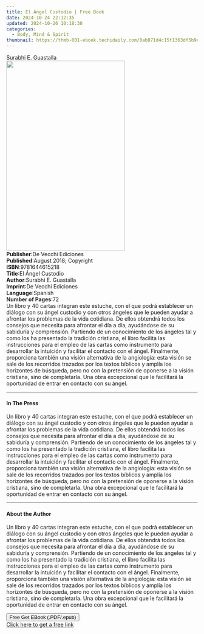 ```yaml
---
title: El Ángel Custodio | Free Book
date: 2024-10-24 22:12:35
updated: 2024-10-26 10:18:30
categories:
  - Body, Mind & Spirit
thumbnail: https://thmb-001-ebook.techidaily.com/8ab871d4c15f1363df5b9ec602220e113b528ac1ad31a7a10f9038c0f3a741bb.jpg
---
```

<main id="book-container">
  <div class="flex flex-col">
    <div class="book-brief flex-1 py-6 px-4 sm:p-6 md:py-10 md:px-8">
      <!-- brief-->
      <div class="book-brief-main">Surabhi E. Guastalla</div>
    </div>
    <div
      class="book-meta-info flex-1 grid gap-4 col-start-1 col-end-3 row-start-1 sm:mb-6 sm:grid-cols-4 lg:gap-6 lg:col-start-2 lg:row-end-6 lg:row-span-6 lg:mb-0"
    >
      <div
        class="book-meta-info-left place-content-center mt-4 p-4 text-sm leading-6 col-start-2 col-span-2 dark:text-slate-400"
      >
        <img
          class="w-full h-500 object-cover rounded-lg sm:h-255 sm:col-span-2 lg:col-span-full"
          src="https://img-001-ebook.techidaily.com/4f4af4aec70a8b89ec8f878c65a32f11f75bc8f8d7e8b1216b8158ebf771c367.jpg"
          alt=""
          width="312"
          height="500"
        />
      </div>
      <div
        class="book-meta-info-right mt-2 col-start-1 row-start-2 col-span-3 self-center"
      >
        <!-- meta data  -->
        <div class="flex flex-col px-4 md:px-8">
          <div class="flex-1">
            <strong>Publisher</strong>:<span class="px-2"
              >De Vecchi Ediciones</span
            >
          </div>
          <div class="flex-1">
            <strong>Published</strong>:<span class="px-2"
              >August 2018; Copyright</span
            >
          </div>
          <div class="flex-1">
            <strong>ISBN</strong>:<span class="px-2">9781644615218</span>
          </div>
          <div class="flex-1">
            <strong>Title</strong>:<span class="px-2">El Ángel Custodio</span>
          </div>
          <div class="flex-1">
            <strong>Author</strong>:<span class="px-2"
              >Surabhi E. Guastalla</span
            >
          </div>
          <div class="flex-1">
            <strong>Imprint</strong>:<span class="px-2"
              >De Vecchi Ediciones</span
            >
          </div>
          <div class="flex-1">
            <strong>Language</strong>:<span class="px-2">Spanish</span>
          </div>
          <div class="flex-1">
            <strong>Number of Pages</strong>:<span class="px-2">72</span>
          </div>
        </div>
      </div>
    </div>
    <div class="book-description flex-1 py-6 px-4 sm:p-6 md:py-10 md:px-8">
      <div class="book-description-main">
        <div accordion-content="" id="description">
          Un libro y 40 cartas integran este estuche, con el que podrá
          establecer un diálogo con su ángel custodio y con otros ángeles que le
          pueden ayudar a afrontar los problemas de la vida cotidiana. De ellos
          obtendrá todos los consejos que necesita para afrontar el día a día,
          ayudándose de su sabiduría y comprensión. Partiendo de un conocimiento
          de los ángeles tal y como los ha presentado la tradición cristiana, el
          libro facilita las instrucciones para el empleo de las cartas como
          instrumento para desarrollar la intuición y facilitar el contacto con
          el ángel. Finalmente, proporciona también una visión alternativa de la
          angiología: esta visión se sale de los recorridos trazados por los
          textos bíblicos y amplía los horizontes de búsqueda, pero no con la
          pretensión de oponerse a la visión cristiana, sino de completarla. Una
          obra excepcional que le facilitará la oportunidad de entrar en
          contacto con su ángel.
        </div>
      </div>
    </div>
    <div class="book-excerpts flex-1 py-6 px-4 sm:p-6 md:py-10 md:px-8">
      <!-- excerpts-->
      <div class="book-excerpts-main">
        <hr />
        <h4 class="placeholder placeholder-heading">
          <span>In The Press</span>
        </h4>
        <p>
          Un libro y 40 cartas integran este estuche, con el que podrá
          establecer un diálogo con su ángel custodio y con otros ángeles que le
          pueden ayudar a afrontar los problemas de la vida cotidiana. De ellos
          obtendrá todos los consejos que necesita para afrontar el día a día,
          ayudándose de su sabiduría y comprensión. Partiendo de un conocimiento
          de los ángeles tal y como los ha presentado la tradición cristiana, el
          libro facilita las instrucciones para el empleo de las cartas como
          instrumento para desarrollar la intuición y facilitar el contacto con
          el ángel. Finalmente, proporciona también una visión alternativa de la
          angiología: esta visión se sale de los recorridos trazados por los
          textos bíblicos y amplía los horizontes de búsqueda, pero no con la
          pretensión de oponerse a la visión cristiana, sino de completarla. Una
          obra excepcional que le facilitará la oportunidad de entrar en
          contacto con su ángel.
        </p>
      </div>
    </div>
    <div class="book-about-author flex-1 py-6 px-4 sm:p-6 md:py-10 md:px-8">
      <!-- about author-->
      <div class="book-main-author-main">
        <hr />
        <h4 class="placeholder placeholder-heading">
          <span>About the Author</span>
        </h4>
        <p>
          Un libro y 40 cartas integran este estuche, con el que podrá
          establecer un diálogo con su ángel custodio y con otros ángeles que le
          pueden ayudar a afrontar los problemas de la vida cotidiana. De ellos
          obtendrá todos los consejos que necesita para afrontar el día a día,
          ayudándose de su sabiduría y comprensión. Partiendo de un conocimiento
          de los ángeles tal y como los ha presentado la tradición cristiana, el
          libro facilita las instrucciones para el empleo de las cartas como
          instrumento para desarrollar la intuición y facilitar el contacto con
          el ángel. Finalmente, proporciona también una visión alternativa de la
          angiología: esta visión se sale de los recorridos trazados por los
          textos bíblicos y amplía los horizontes de búsqueda, pero no con la
          pretensión de oponerse a la visión cristiana, sino de completarla. Una
          obra excepcional que le facilitará la oportunidad de entrar en
          contacto con su ángel.
        </p>
      </div>
    </div>
    <div class="book-free-get flex-1 py-6 px-4 sm:p-6 md:py-10 md:px-8">
      <button
        id="btn-free-get"
        class="bg-blue-500 hover:bg-blue-700 text-white font-bold py-2 px-4 rounded"
      >
        Free Get EBook (.PDF/.epub)
      </button>
      <div id="countdown-display" class="px-2 text-lg mt-2"></div>
      <a
        id="free-link"
        class="hidden bg-blue-500 hover:bg-blue-700 text-white font-bold py-2 px-4 rounded"
        href="https://www.ebooks.com/en-us/book/209824253/el-ngel-custodio/surabhi-e-guastalla/"
        target="_blank"
        >Click here to get a free link</a
      >
    </div>
    <script>
      let countdownTime = 0;
      let countdownInterval = null;
      document
        .getElementById('btn-free-get')
        .addEventListener('click', startCountdown);
      function startCountdown() {
        countdownTime = new Date().getTime() + 60000 * 3;
        countdownInterval = setInterval(updateCountdown, 1000);
        document.getElementById('btn-free-get').disabled = true;
        document
          .getElementById('btn-free-get')
          .classList.add('bg-gray-500', 'cursor-not-allowed');
      }
      function updateCountdown() {
        let currentTime = new Date().getTime();
        let timeLeft = countdownTime - currentTime;
        let secondsLeft = Math.floor(timeLeft / 1000);
        document.getElementById('countdown-display').innerHTML =
          `Remaining time: ${secondsLeft} seconds.`;
        if (secondsLeft <= 0) {
          clearInterval(countdownInterval);
          document.getElementById('btn-free-get').classList.add('hidden');
          document.getElementById('free-link').classList.remove('hidden');
          document.getElementById('countdown-display').innerHTML = '';
        }
      }
    </script>
  </div>
</main>
